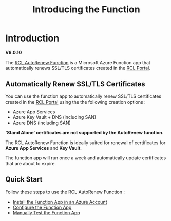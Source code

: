﻿---
title: Introducing the Function
description: Using the RCL AutoRenew Function to renew SSL/TLS certificates created in the RCL portal
parent: RCL AutoRenew Function
nav_order: 1
---

# Introduction
**V6.0.10**

The [RCL AutoRenew Function](../autorenew/autorenew.md) is a Microsoft Azure Function app that automatically renews SSL/TLS certificates created in the [RCL Portal](../portal/portal.md).

## Automatically Renew SSL/TLS Certificates

You can use the function app to automatically renew SSL/TLS certificates created in the [RCL Portal](../autorenew/autorenew.md) using the the following creation options :

- Azure App Services 
- Azure Key Vault + DNS (including SAN)
- Azure DNS (including SAN)

**'Stand Alone' certificates are not supported by the AutoRenew function.**

The RCL AutoRenew Function is ideally suited for renewal of certificates for **Azure App Services** and **Key Vault**. 

The function app will run once a week and automatically update certificates that are about to expire.

## Quick Start

Follow these steps to use the RCL AutoRenew Function :

- [Install the Function App in an Azure Account](./installation)
- [Configure the Function App](./configure)
- [Manually Test the Function App](./test)
